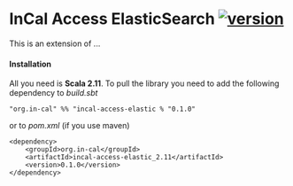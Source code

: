 # InCal Access ElasticSearch [![version](https://img.shields.io/badge/version-0.1.0-green.svg)](https://elasticsearch.com)

This is an extension of ... 

#### Installation

All you need is **Scala 2.11**. To pull the library you need to add the following dependency to *build.sbt*

```
"org.in-cal" %% "incal-access-elastic % "0.1.0"
```

or to *pom.xml* (if you use maven)

```
<dependency>
    <groupId>org.in-cal</groupId>
    <artifactId>incal-access-elastic_2.11</artifactId>
    <version>0.1.0</version>
</dependency>
```